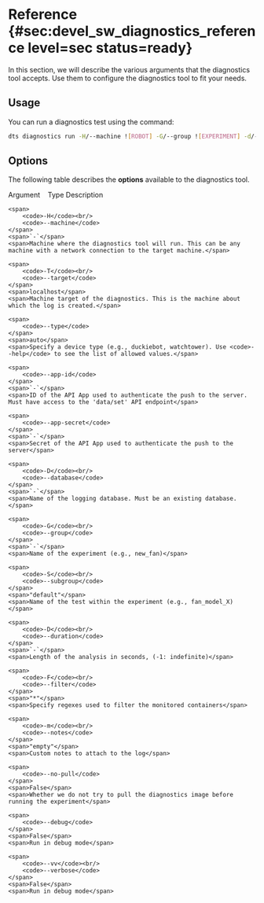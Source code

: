 # Reference {#sec:devel_sw_diagnostics_reference level=sec status=ready}

In this section, we will describe the various arguments that the diagnostics
tool accepts. Use them to configure the diagnostics tool to fit your needs.

<minitoc/>


## Usage

You can run a diagnostics test using the command:

```bash
dts diagnostics run -H/--machine ![ROBOT] -G/--group ![EXPERIMENT] -d/--duration ![SECONDS] [OPTIONS]
```


## Options

The following table describes the **options** available to the diagnostics
tool.

<col3 figure-id="tab:devel_sw_diagnostics_dts_diag_run_options" class="labels-row1" figure-caption="Options available to the command `dts diagnostics run`">
    <span>Argument&nbsp;&nbsp;&nbsp;</span>
    <span>Type</span>
    <span>Description</span>
    
    <span>
        <code>-H</code><br/>
        <code>--machine</code>
    </span>
    <span>`-`</span>
    <span>Machine where the diagnostics tool will run. This can be any machine with a network connection to the target machine.</span>
    
    <span>
        <code>-T</code><br/>
        <code>--target</code>
    </span>
    <span>localhost</span>
    <span>Machine target of the diagnostics. This is the machine about which the log is created.</span>
    
    <span>
        <code>--type</code>
    </span>
    <span>auto</span>
    <span>Specify a device type (e.g., duckiebot, watchtower). Use <code>--help</code> to see the list of allowed values.</span>
    
    <span>
        <code>--app-id</code>
    </span>
    <span>`-`</span>
    <span>ID of the API App used to authenticate the push to the server. Must have access to the 'data/set' API endpoint</span>
    
    <span>
        <code>--app-secret</code>
    </span>
    <span>`-`</span>
    <span>Secret of the API App used to authenticate the push to the server</span>
    
    <span>
        <code>-D</code><br/>
        <code>--database</code>
    </span>
    <span>`-`</span>
    <span>Name of the logging database. Must be an existing database.</span>
    
    <span>
        <code>-G</code><br/>
        <code>--group</code>
    </span>
    <span>`-`</span>
    <span>Name of the experiment (e.g., new_fan)</span>
    
    <span>
        <code>-S</code><br/>
        <code>--subgroup</code>
    </span>
    <span>"default"</span>
    <span>Name of the test within the experiment (e.g., fan_model_X)</span>
    
    <span>
        <code>-D</code><br/>
        <code>--duration</code>
    </span>
    <span>`-`</span>
    <span>Length of the analysis in seconds, (-1: indefinite)</span>
    
    <span>
        <code>-F</code><br/>
        <code>--filter</code>
    </span>
    <span>"*"</span>
    <span>Specify regexes used to filter the monitored containers</span>
    
    <span>
        <code>-m</code><br/>
        <code>--notes</code>
    </span>
    <span>"empty"</span>
    <span>Custom notes to attach to the log</span>
    
    <span>
        <code>--no-pull</code>
    </span>
    <span>False</span>
    <span>Whether we do not try to pull the diagnostics image before running the experiment</span>
    
    <span>
        <code>--debug</code>
    </span>
    <span>False</span>
    <span>Run in debug mode</span>
    
    <span>
        <code>--vv</code><br/>
        <code>--verbose</code>
    </span>
    <span>False</span>
    <span>Run in debug mode</span>
</col3>